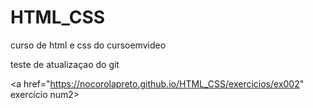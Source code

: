 # HTML_CSS
curso de html e css do cursoemvideo 

teste de atualizaçao do git 

<a href="https://nocorolapreto.github.io/HTML_CSS/exercicios/ex002" exercício num2>

